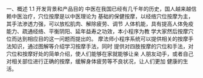一、概述 
1.1 开发背景和产品目的 
中医在我国已经有几千年的历史，国人越来越信赖中医治疗，穴位按摩是以中医理论为 基础的保健按摩，以经络穴位按摩为主，其手法渗透力强，可以放松肌肉、解除疲劳、调节 人体机能，具有提高人体免疫能力、疏通经络、平衡阴阳、延年益寿之功效，本小程序为教 学大家然后按摩穴位而达到相应目的这一问题而提出的。 摩法师小程序系统可以提供相关的按摩手法知识，通过图解等介绍学习按摩手法，同时 提供对四肢按摩的穴位和手法，对穴位和按摩好处的简单介绍，使人们能够在家就能够让亲 人朋友动手，或者自己对相关部位进行正确的按摩，缓解身体疲劳等不良状况，让人们更加 健康的生活。 
 
 
